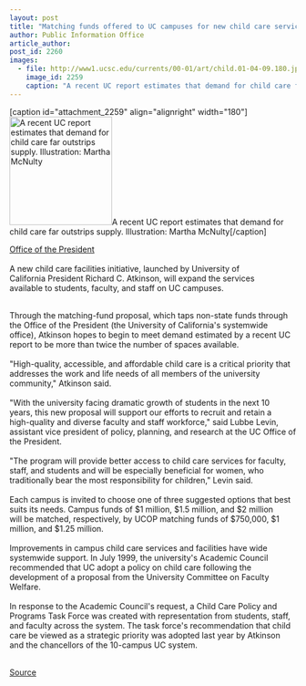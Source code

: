 ```yaml
---
layout: post
title: "Matching funds offered to UC campuses for new child care services"
author: Public Information Office
article_author: 
post_id: 2260
images:
  - file: http://www1.ucsc.edu/currents/00-01/art/child.01-04-09.180.jpg
    image_id: 2259
    caption: "A recent UC report estimates that demand for child care far outstrips supply. Illustration: Martha McNulty"
---
```


[caption id="attachment_2259" align="alignright" width="180"]<a href="http://dev-ucsc-news.pantheonsite.io/wp-content/uploads/2001/04/child.01-04-09.180.jpg"><img class="size-full wp-image-2259" src="http://dev-ucsc-news.pantheonsite.io/wp-content/uploads/2001/04/child.01-04-09.180.jpg" alt="A recent UC report estimates that demand for child care far outstrips supply. Illustration: Martha McNulty" width="180" height="190" /></a>A recent UC report estimates that demand for child care far outstrips supply. Illustration: Martha McNulty[/caption]
<p>
  <a href="mailto:mary.spletter@ucop.edu">Office of the President</a><br>
  <br>
  A new child care facilities initiative, launched by University of<br>
  California President Richard C. Atkinson, will expand the services<br>
  available to students, faculty, and staff on UC campuses.<br>
  <br>
</p>Through the matching-fund proposal, which taps non-state funds through the Office of the President (the University of California's systemwide office), Atkinson hopes to begin to meet demand estimated by a recent UC report to be more than twice the number of spaces available.<br>
<br>
"High-quality, accessible, and affordable child care is a critical priority that addresses the work and life needs of all members of the university community," Atkinson said.<br>
<br>
"With the university facing dramatic growth of students in the next 10<br>
years, this new proposal will support our efforts to recruit and retain a<br>
high-quality and diverse faculty and staff workforce," said Lubbe Levin,<br>
assistant vice president of policy, planning, and research at the UC Office of the President.<br>
<br>
"The program will provide better access to child care services for faculty,<br>
staff, and students and will be especially beneficial for women, who<br>
traditionally bear the most responsibility for children," Levin said.<br>
<br>
Each campus is invited to choose one of three suggested options that best<br>
suits its needs. Campus funds of $1 million, $1.5 million, and $2 million<br>
will be matched, respectively, by UCOP matching funds of $750,000, $1 million, and $1.25 million.<br>
<br>
Improvements in campus child care services and facilities have wide systemwide support. In July 1999, the university's Academic Council recommended that UC adopt a policy on child care following the development of a proposal from the University Committee on Faculty Welfare.<br>
<br>
In response to the Academic Council's request, a Child Care Policy and Programs Task Force was created with representation from students, staff, and faculty across the system. The task force's recommendation that child care be viewed as a strategic priority was adopted last year by Atkinson and the chancellors of the 10-campus UC system.<br>
<br>
<p><a href="http://www1.ucsc.edu/currents/00-01/04-09/childcare.html" title="Permalink to childcare">Source</a></p>

